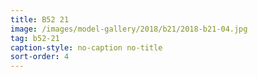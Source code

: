 ```yaml
---
title: B52 21
image: /images/model-gallery/2018/b21/2018-b21-04.jpg
tag: b52-21
caption-style: no-caption no-title
sort-order: 4
---
```

